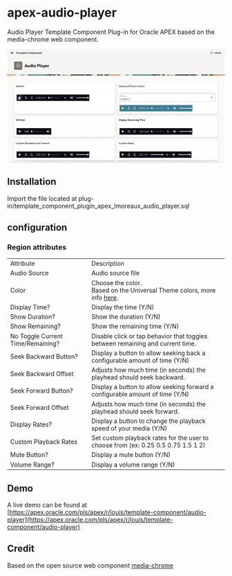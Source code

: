 # apex-audio-player
Audio Player Template Component Plug-in for Oracle APEX based on the media-chrome web component.

<img alt="Screen recording showing audio player plug-in" src="https://github.com/LouisMoreaux/apex-audio-player/blob/main/assets/apex-audio-player.gif?raw=true" ></img>

## Installation
Import the file located at plug-in/template_component_plugin_apex_lmoreaux_audio_player.sql

## configuration
### Region attributes
<table>
<tr>
<td> Attribute </td> <td> Description </td>
</tr>
<tr>
<td> Audio Source </td>
<td> Audio source file </td>
</tr>
<tr>
<td> Color </td>
<td> Choose the color.<br>Based on the Universal Theme colors, more info <a href="https://apex.oracle.com/pls/apex/r/apex_pm/ut/color-and-status-modifiers">here</a>. </td>
</tr>
<tr>
<td> Display Time? </td>
<td> Display the time (Y/N) </td>
</tr>
<tr>
<td> Show Duration? </td>
<td> Show the duration (Y/N) </td>
</tr>
<tr>
<td> Show Remaining? </td>
<td> Show the remaining time (Y/N) </td>
</tr>
<tr>
<td> No Toggle Current Time/Remaining? </td>
<td> Disable click or tap behavior that toggles between remaining and current time. </td>
</tr>
<tr>
<td> Seek Backward Button? </td>
<td> Display a button to allow seeking back a configurable amount of time (Y/N) </td>
</tr>
<tr>
<td> Seek Backward Offset </td>
<td> Adjusts how much time (in seconds) the playhead should seek backward. </td>
</tr>
<tr>
<td> Seek Forward Button? </td>
<td> Display a button to allow seeking forward a configurable amount of time (Y/N) </td>
</tr>
<tr>
<td> Seek Forward Offset </td>
<td> Adjusts how much time (in seconds) the playhead should seek forward. </td>
</tr>
<tr>
<td> Display Rates? </td>
<td> Display a button to change the playback speed of your media (Y/N) </td>
</tr>
<tr>
<td> Custom Playback Rates </td>
<td> Set custom playback rates for the user to choose from (ex: 0.25 0.5 0.75 1.5 1 2) </td>
</tr>
<tr>
<td> Mute Button? </td>
<td> Display a mute button (Y/N) </td>
</tr>
<tr>
<td> Volume Range? </td>
<td> Display a volume range (Y/N) </td>
</tr>
</table>

## Demo
A live demo can be found at [https://apex.oracle.com/pls/apex/r/louis/template-component/audio-player](https://apex.oracle.com/pls/apex/r/louis/template-component/audio-player)

## Credit
Based on the open source web component [media-chrome](https://github.com/muxinc/media-chrome)